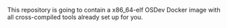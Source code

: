 This repository is going to contain a x86_64-elf OSDev Docker image with all cross-compiled tools already
set up for you.
